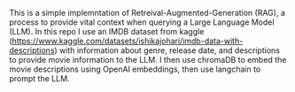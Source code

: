 This is a simple implemntation of Retreival-Augmented-Generation (RAG), a process to provide vital context when querying a Large Language Model (LLM). In this repo I use an IMDB dataset from kaggle (https://www.kaggle.com/datasets/ishikajohari/imdb-data-with-descriptions) with information about genre, release date, and descriptions to provide movie information to the LLM. I then use chromaDB to embed the movie descriptions using OpenAI embeddings, then use langchain to prompt the LLM.
